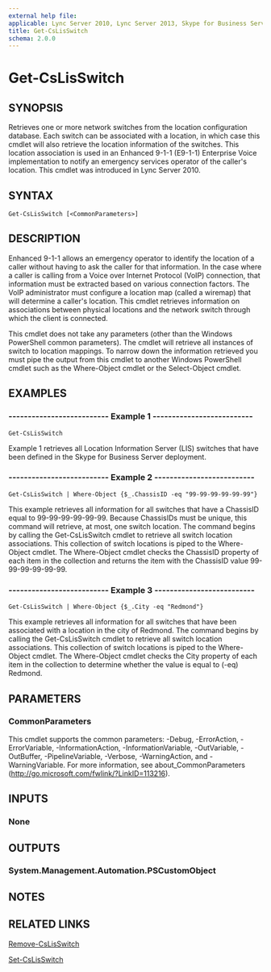 ```yaml
---
external help file: 
applicable: Lync Server 2010, Lync Server 2013, Skype for Business Server 2015
title: Get-CsLisSwitch
schema: 2.0.0
---
```


# Get-CsLisSwitch

## SYNOPSIS
Retrieves one or more network switches from the location configuration database.
Each switch can be associated with a location, in which case this cmdlet will also retrieve the location information of the switches.
This location association is used in an Enhanced 9-1-1 (E9-1-1) Enterprise Voice implementation to notify an emergency services operator of the caller's location.
This cmdlet was introduced in Lync Server 2010.


## SYNTAX

```
Get-CsLisSwitch [<CommonParameters>]
```

## DESCRIPTION
Enhanced 9-1-1 allows an emergency operator to identify the location of a caller without having to ask the caller for that information.
In the case where a caller is calling from a Voice over Internet Protocol (VoIP) connection, that information must be extracted based on various connection factors.
The VoIP administrator must configure a location map (called a wiremap) that will determine a caller's location.
This cmdlet retrieves information on associations between physical locations and the network switch through which the client is connected.

This cmdlet does not take any parameters (other than the Windows PowerShell common parameters).
The cmdlet will retrieve all instances of switch to location mappings.
To narrow down the information retrieved you must pipe the output from this cmdlet to another Windows PowerShell cmdlet such as the Where-Object cmdlet or the Select-Object cmdlet.


## EXAMPLES

### -------------------------- Example 1 --------------------------
```
Get-CsLisSwitch
```

Example 1 retrieves all Location Information Server (LIS) switches that have been defined in the Skype for Business Server deployment.

### -------------------------- Example 2 --------------------------
```
Get-CsLisSwitch | Where-Object {$_.ChassisID -eq "99-99-99-99-99-99"}
```

This example retrieves all information for all switches that have a ChassisID equal to 99-99-99-99-99-99.
Because ChassisIDs must be unique, this command will retrieve, at most, one switch location.
The command begins by calling the Get-CsLisSwitch cmdlet to retrieve all switch location associations.
This collection of switch locations is piped to the Where-Object cmdlet.
The Where-Object cmdlet checks the ChassisID property of each item in the collection and returns the item with the ChassisID value 99-99-99-99-99-99.

### -------------------------- Example 3 --------------------------
```
Get-CsLisSwitch | Where-Object {$_.City -eq "Redmond"}
```

This example retrieves all information for all switches that have been associated with a location in the city of Redmond.
The command begins by calling the Get-CsLisSwitch cmdlet to retrieve all switch location associations.
This collection of switch locations is piped to the Where-Object cmdlet.
The Where-Object cmdlet checks the City property of each item in the collection to determine whether the value is equal to (-eq) Redmond.


## PARAMETERS

### CommonParameters
This cmdlet supports the common parameters: -Debug, -ErrorAction, -ErrorVariable, -InformationAction, -InformationVariable, -OutVariable, -OutBuffer, -PipelineVariable, -Verbose, -WarningAction, and -WarningVariable. For more information, see about_CommonParameters (http://go.microsoft.com/fwlink/?LinkID=113216).


## INPUTS

### None


## OUTPUTS

### System.Management.Automation.PSCustomObject


## NOTES


## RELATED LINKS

[Remove-CsLisSwitch](Remove-CsLisSwitch.md)

[Set-CsLisSwitch](Set-CsLisSwitch.md)
